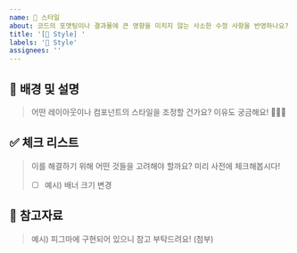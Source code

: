 ```yaml
---
name: 💄 스타일
about: 코드의 포맷팅이나 결과물에 큰 영향을 미치지 않는 사소한 수정 사항을 반영하나요?
title: '[💄 Style] '
labels: '💄 Style'
assignees: ''
---
```


## 📄 배경 및 설명

> 어떤 레이아웃이나 컴포넌트의 스타일을 조정할 건가요? 이유도 궁금해요! 🙇🏻‍♂️

## ✅ 체크 리스트

> 이를 해결하기 위해 어떤 것들을 고려해야 할까요? 미리 사전에 체크해봅시다!
>
> - [ ] 예시) 배너 크기 변경

## 📑 참고자료

> 예시) 피그마에 구현되어 있으니 참고 부탁드려요! (첨부)

